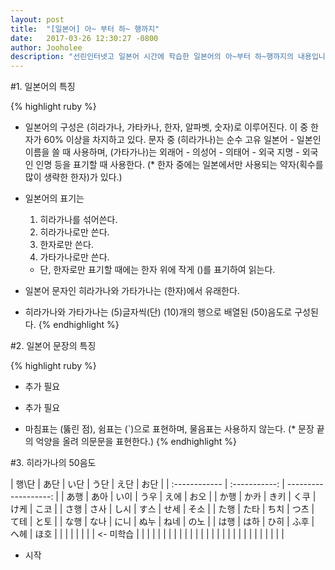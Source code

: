 ```yaml
---
layout: post
title:  "[일본어] 아~ 부터 하~ 행까지"
date:   2017-03-26 12:30:27 -0800
author: Jooholee
description: "선린인터넷고 일본어 시간에 학습한 일본어의 아~부터 하~행까지의 내용입니다."
---
```


#1. 일본어의 특징

{% highlight ruby %}
  - 일본어의 구성은 (히라가나, 가타카나, 한자, 알파벳, 숫자)로 이루어진다. 이 중 한자가 60% 이상을 차지하고 있다. 문자 중 (히라가나)는 순수 고유 일본어 - 일본인 이름을 쓸 때 사용하며, (가타가나)는 외래어 - 의성어 - 의태어 - 외국 지명 - 외국인 인명 등을 표기할 때 사용한다.
    (* 한자 중에는 일본에서만 사용되는 약자(획수를 많이 생략한 한자)가 있다.)

  - 일본어의 표기는
    1. 히라가나를 섞어쓴다.
    2. 히라가나로만 쓴다.
    3. 한자로만 쓴다.
    4. 가타가나로만 쓴다.
    * 단, 한자로만 표기할 때에는 한자 위에 작게 ()를 표기하여 읽는다.

  - 일본어 문자인 히라가나와 가타가나는 (한자)에서 유래한다.

  - 히라가나와 가타가나는 (5)글자씩(단) (10)개의 행으로 배열된 (50)음도로 구성된다.
{% endhighlight %}

#2. 일본어 문장의 특징

{% highlight ruby %}
  + 추가 필요

  + 추가 필요

  - 마침표는 (뚫린 점), 쉼표는 (`)으로 표현하며, 물음표는 사용하지 않는다. (* 문장 끝의 억양을 올려 의문문을 표현한다.)
{% endhighlight %}

#3. 히라가나의 50음도

| 행\단 | あ단 | い단 | う단 | え단 | お단 |
| :------------ | :-----------: | -------------------: |
|  あ행 | あ아 | い이 | う우 | え에 | お오 |
|  か행 | か카 | き키 | く쿠 | け케 | こ코 |
|  さ행 | さ사 | し시 | す스 | せ세 | そ소 |
|  た행 | た타 | ち치 | つ츠 | て테 | と토 |
|  な행 | な나 | に니 | ぬ누 | ね네 | の노 |
|  は행 | は하 | ひ히 | ふ후 | へ헤 | ほ호 |
|  |  |  |  |  |  | <- 미학습
|  |  |  |  |  |  |
|  |  |  |  |  |  |
|  |  |  |  |  |  |
|  |  |  |  |  |  |


+ 시작

[jekyll-docs]: http://joey914.github.io/home
[jekyll-gh]:   https://github.com/joey914/joey914
[jekyll-talk]: https://talk.joey914.com/
